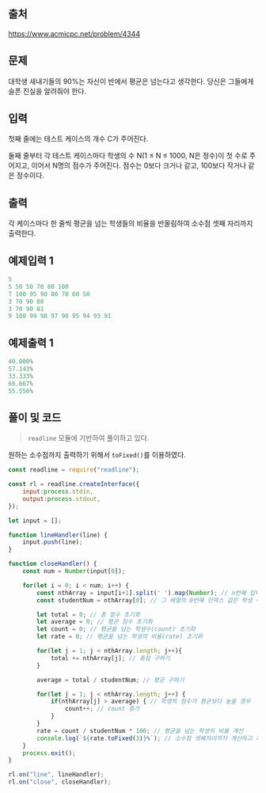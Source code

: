 ## 출처

https://www.acmicpc.net/problem/4344





## 문제

대학생 새내기들의 90%는 자신이 반에서 평균은 넘는다고 생각한다. 당신은 그들에게 슬픈 진실을 알려줘야 한다.





## 입력

첫째 줄에는 테스트 케이스의 개수 C가 주어진다.

둘째 줄부터 각 테스트 케이스마다 학생의 수 N(1 ≤ N ≤ 1000, N은 정수)이 첫 수로 주어지고, 이어서 N명의 점수가 주어진다. 점수는 0보다 크거나 같고, 100보다 작거나 같은 정수이다.





## 출력

각 케이스마다 한 줄씩 평균을 넘는 학생들의 비율을 반올림하여 소수점 셋째 자리까지 출력한다.





## 예제입력 1

```javascript
5
5 50 50 70 80 100
7 100 95 90 80 70 60 50
3 70 90 80
3 70 90 81
9 100 99 98 97 96 95 94 93 91
```



## 예제출력 1

```javascript
40.000%
57.143%
33.333%
66.667%
55.556%
```







## 풀이 및 코드



> `readline` 모듈에 기반하여 풀이하고 있다.



원하는 소수점까지 출력하기 위해서 `toFixed()`를 이용하였다.



```javascript
const readline = require("readline");

const rl = readline.createInterface({
    input:process.stdin,
    output:process.stdout,
});

let input = [];

function lineHandler(line) {
    input.push(line);
}

function closeHandler() {
    const num = Number(input[0]);

    for(let i = 0; i < num; i++) {
        const nthArray = input[i+1].split(' ').map(Number); // n번째 입력 받은 값을 숫자 배열로 변환
        const studentNum = nthArray[0]; // 그 배열의 0번째 인덱스 값은 학생 수

        let total = 0; // 총 점수 초기화
        let average = 0; // 평균 점수 초기화
        let count = 0; // 평균을 넘는 학생수(count) 초기화
        let rate = 0; // 평균을 넘는 학생의 비율(rate) 초기화

        for(let j = 1; j < nthArray.length; j++){
            total += nthArray[j]; // 총점 구하기
        }

        average = total / studentNum; // 평균 구하기

        for(let j = 1; j < nthArray.length; j++) {
            if(nthArray[j] > average) { // 학생의 점수가 평균보다 높을 경우
                count++; // count 증가
            }
        }
        rate = count / studentNum * 100; // 평균을 넘는 학생의 비율 계산
        console.log(`${rate.toFixed(3)}%`); // 소수점 셋째자리까지 계산하고 퍼센트를 붙여 출력
    }
    process.exit();
}

rl.on("line", lineHandler);
rl.on("close", closeHandler);
```
